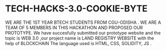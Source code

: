 # TECH-HACKS-3.0-COOKIE-BYTE
WE ARE THE 1ST YEAR BTECH STUDENTS FROM CGU-ODISHA . WE ARE A TEAM OF 5 MEMBERS IN THIS HACKATHON AND PROPOSED OUR PROTOTYPE.
 We have succesfully submitted our prototype website and the topic is WEB 3.0   ,our project name is LAND REGISTRY WEBSITE with the help of BLOCKCHAIN
 The language used is HTML, CSS, SOLIDITY, JS .
